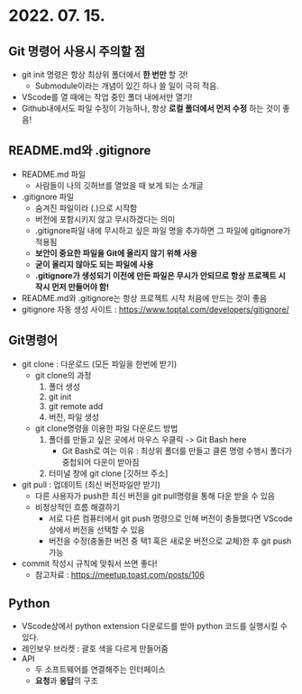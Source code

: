 # 2022. 07. 15.
## Git 명령어 사용시 주의할 점
- git init 명령은 항상 최상위 폴더에서 **한 번만** 할 것!
  - Submodule이라는 개념이 있긴 하나 쓸 일이 극히 적음.
- VScode를 열 때에는 작업 중인 폴더 내에서만 열기!
- Github내에서도 파일 수정이 가능하나, 항상 **로컬 폴더에서 먼저 수정** 하는 것이 좋음!
## README.md와 .gitignore
- README.md 파일
  - 사람들이 나의 깃허브를 열었을 때 보게 되는 소개글
- .gitignore 파일
  - 숨겨진 파일이라 (.)으로 시작함
  - 버전에 포함시키지 않고 무시하겠다는 의미
  - .gitignore파일 내에 무시하고 싶은 파일 명을 추가하면 그 파일에 gitignore가 적용됨
  - **보안이 중요한 파일을 Git에 올리지 않기 위해 사용**
  - **굳이 올리지 않아도 되는 파일에 사용**
  - **.gitignore가 생성되기 이전에 만든 파일은 무시가 안되므로 항상 프로젝트 시작시 먼저 만들어야 함!**
- README.md와 .gitignore는 항상 프로젝트 시작 처음에 만드는 것이 좋음
- gitignore 자동 생성 사이트 : https://www.toptal.com/developers/gitignore/
## Git명령어
- git clone : 다운로드 (모든 파일을 한번에 받기)
  - git clone의 과정
    1. 폴더 생성
    2. git init
    3. git remote add
    4. 버전, 파일 생성
  - git clone명령을 이용한 파일 다운로드 방법
    1. 폴더를 만들고 싶은 곳에서 마우스 우클릭 -> Git Bash here
       - Git Bash로 여는 이유 : 최상위 폴더를 만들고 클론 명령 수행시 폴더가 중첩되어 다운이 받아짐
    2. 터미널 창에 git clone [깃허브 주소]
- git pull : 업데이트 (최신 버전파일만 받기)
  - 다른 사용자가 push한 최신 버전을 git pull명령을 통해 다운 받을 수 있음
  - 비정상적인 흐름 해결하기
    - 서로 다른 컴퓨터에서 git push 명령으로 인해 버전이 충돌했다면 VScode 상에서 버전을 선택할 수 있음
    - 버전을 수정(충돌한 버전 중 택1 혹은 새로운 버전으로 교체)한 후 git push가능
- commit 작성시 규칙에 맞춰서 쓰면 좋다!
  - 참고자료 : https://meetup.toast.com/posts/106
## Python 
- VScode상에서 python extension 다운로드를 받아 python 코드를 실행시킬 수 있다.
- 레인보우 브라켓 : 괄호 색을 다르게 만들어줌
- API
  - 두 소프트웨어를 연결해주는 인터페이스
  - **요청**과 **응답**의 구조
